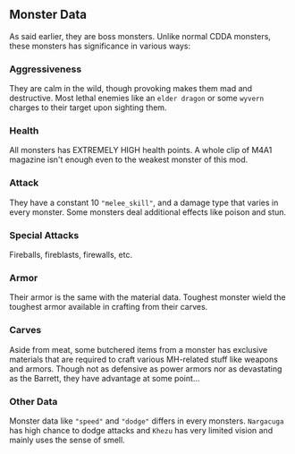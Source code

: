 ## Monster Data
As said earlier, they are boss monsters. Unlike normal CDDA monsters, these monsters has significance in various ways:

### Aggressiveness
They are calm in the wild, though provoking makes them mad and destructive. Most lethal enemies like an `elder dragon` or some `wyvern` charges to their target upon sighting them.

### Health
All monsters has EXTREMELY HIGH health points. A whole clip of M4A1 magazine isn't enough even to the weakest monster of this mod.

### Attack
They have a constant 10 `"melee_skill"`, and a damage type that varies in every monster. Some monsters deal additional effects like poison and stun.

### Special Attacks
Fireballs, fireblasts, firewalls, etc.

### Armor
Their armor is the same with the material data. Toughest monster wield the toughest armor available in crafting from their carves.

### Carves
Aside from meat, some butchered items from a monster has exclusive materials that are required to craft various MH-related stuff like weapons and armors. Though not as defensive as power armors nor as devastating as the Barrett, they have advantage at some point...

### Other Data
Monster data like `"speed"` and `"dodge"` differs in every monsters. `Nargacuga` has high chance to dodge attacks and `Khezu` has very limited vision and mainly uses the sense of smell.